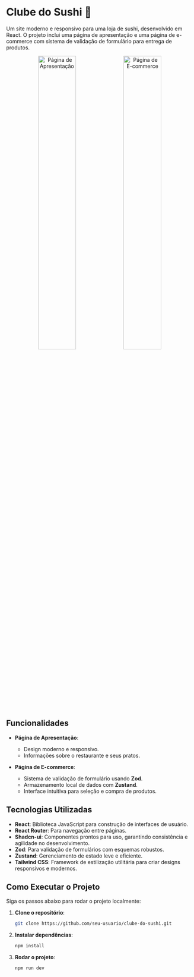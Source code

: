# Clube do Sushi 🍣

Um site moderno e responsivo para uma loja de sushi, desenvolvido em React. O projeto inclui uma página de apresentação e uma página de e-commerce com sistema de validação de formulário para entrega de produtos.

<div align="center">
  <img src="https://github.com/user-attachments/assets/871173b2-50a8-4223-b7e7-776e9ce88bd3" alt="Página de Apresentação" width="45%">
  <img src="https://github.com/user-attachments/assets/bc414897-bf09-462d-a55d-704e18e156bb" alt="Página de E-commerce" width="45%">
</div>

## Funcionalidades

- **Página de Apresentação**:
  - Design moderno e responsivo.
  - Informações sobre o restaurante e seus pratos.
  
- **Página de E-commerce**:
  - Sistema de validação de formulário usando **Zod**.
  - Armazenamento local de dados com **Zustand**.
  - Interface intuitiva para seleção e compra de produtos.

## Tecnologias Utilizadas

- **React**: Biblioteca JavaScript para construção de interfaces de usuário.
- **React Router**: Para navegação entre páginas.
- **Shadcn-ui**: Componentes prontos para uso, garantindo consistência e agilidade no desenvolvimento.
- **Zod**: Para validação de formulários com esquemas robustos.
- **Zustand**: Gerenciamento de estado leve e eficiente.
- **Tailwind CSS**: Framework de estilização utilitária para criar designs responsivos e modernos.

## Como Executar o Projeto

Siga os passos abaixo para rodar o projeto localmente:

1. **Clone o repositório**:
   ```bash
   git clone https://github.com/seu-usuario/clube-do-sushi.git
2. **Instalar dependências**:
   ```bash
   npm install
3. **Rodar o projeto**:
   ```bash
   npm run dev
